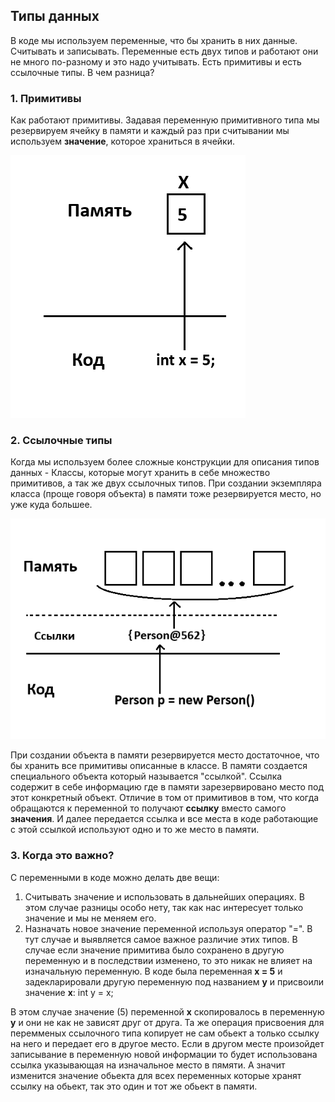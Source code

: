## Типы данных

В коде мы используем переменные, что бы хранить в них данные. Считывать и записывать. Переменные есть двух типов и работают они не много по-разному и это надо учитывать. Есть примитивы и есть ссылочные типы. В чем разница?

### 1. Примитивы

Как работают примитивы. Задавая переменную примитивного типа мы резервируем ячейку в памяти и каждый раз при считывании мы используем **значение**, которое храниться в ячейки.

![Целочисленный примитив](/%D0%A2%D0%B5%D0%BE%D1%80%D0%B8%D1%8F/001_%D0%A2%D0%B8%D0%BF%D1%8B_%D0%BF%D0%B5%D1%80%D0%B5%D0%BC%D0%B5%D0%BD%D0%BD%D1%8B%D1%85/001_value_type_memory.png)

### 2. Ссылочные типы

Когда мы используем более сложные конструкции для описания типов данных - Классы, которые могут хранить в себе множество примитивов, а так же двух ссылочных типов. При создании экземпляра класса (проще говоря объекта) в памяти тоже резервируется место, но уже куда большее.

![Ссылочный обьект, экземпляр класса Person](/%D0%A2%D0%B5%D0%BE%D1%80%D0%B8%D1%8F/001_%D0%A2%D0%B8%D0%BF%D1%8B_%D0%BF%D0%B5%D1%80%D0%B5%D0%BC%D0%B5%D0%BD%D0%BD%D1%8B%D1%85/001_reference_type_memory.png)

При создании объекта в памяти резервируется место достаточное, что бы хранить все примитивы описанные в классе. В памяти создается специального объекта который называется "ссылкой". Ссылка содержит в себе информацию где в памяти зарезервировано место под этот конкретный объект. Отличие в том от примитивов в том, что когда обращаются к переменной то получают **ссылку** вместо самого **значения**. И далее передается ссылка и все места в коде работающие с этой ссылкой используют одно и то же место в памяти.

### 3. Когда это важно?

С переменными в коде можно делать две вещи:

1. Cчитывать значение и использовать в дальнейших операциях.
   В этом случае разницы особо нету, так как нас интересует только значение и мы не меняем его.
2. Назначать новое значение переменной используя оператор "=".
   В тут случае и выявляется самое важное различие этих типов. В случае если значение примитива было сохранено в другую переменную и в последствии изменено, то это никак не влияет на изначальную переменную. В коде была переменная **х = 5** и задекларировали другую переменную под названием **y** и присвоили значение **x**:
   int y = x;

В этом случае значение (5) переменной **x** скопировалось в переменную **y** и они не как не зависят друг от друга. Та же операция присвоения для перемменых ссылочного типа копирует не сам обьект а только ссылку на него и передает его в другое место. Если в другом месте произойдет записывание в переменную новой информации то будет использована ссылка указывающая на изначальное место в пямяти. А значит изменится значение обьекта для всех переменных которые хранят ссылку на обьект, так это один и тот же обьект в памяти.
